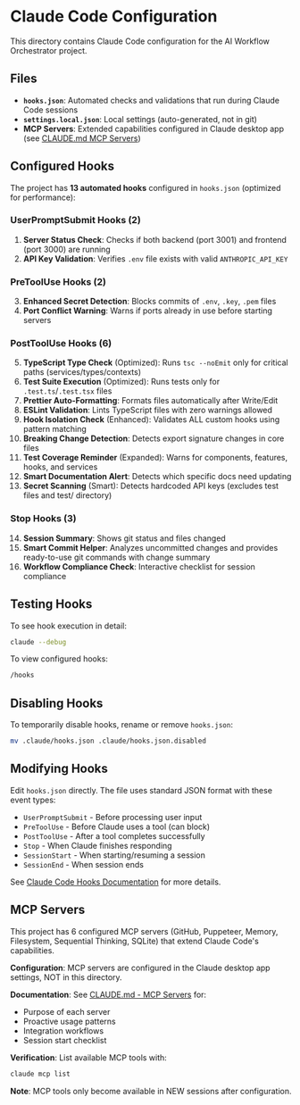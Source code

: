 # Claude Code Configuration

This directory contains Claude Code configuration for the AI Workflow Orchestrator project.

## Files

- **`hooks.json`**: Automated checks and validations that run during Claude Code sessions
- **`settings.local.json`**: Local settings (auto-generated, not in git)
- **MCP Servers**: Extended capabilities configured in Claude desktop app (see [CLAUDE.md MCP Servers](../CLAUDE.md#mcp-servers))

## Configured Hooks

The project has **13 automated hooks** configured in `hooks.json` (optimized for performance):

### UserPromptSubmit Hooks (2)
1. **Server Status Check**: Checks if both backend (port 3001) and frontend (port 3000) are running
2. **API Key Validation**: Verifies `.env` file exists with valid `ANTHROPIC_API_KEY`

### PreToolUse Hooks (2)
3. **Enhanced Secret Detection**: Blocks commits of `.env`, `.key`, `.pem` files
4. **Port Conflict Warning**: Warns if ports already in use before starting servers

### PostToolUse Hooks (6)
5. **TypeScript Type Check** (Optimized): Runs `tsc --noEmit` only for critical paths (services/types/contexts)
6. **Test Suite Execution** (Optimized): Runs tests only for `.test.ts`/`.test.tsx` files
7. **Prettier Auto-Formatting**: Formats files automatically after Write/Edit
8. **ESLint Validation**: Lints TypeScript files with zero warnings allowed
9. **Hook Isolation Check** (Enhanced): Validates ALL custom hooks using pattern matching
10. **Breaking Change Detection**: Detects export signature changes in core files
11. **Test Coverage Reminder** (Expanded): Warns for components, features, hooks, and services
12. **Smart Documentation Alert**: Detects which specific docs need updating
13. **Secret Scanning** (Smart): Detects hardcoded API keys (excludes test files and test/ directory)

### Stop Hooks (3)
14. **Session Summary**: Shows git status and files changed
15. **Smart Commit Helper**: Analyzes uncommitted changes and provides ready-to-use git commands with change summary
16. **Workflow Compliance Check**: Interactive checklist for session compliance

## Testing Hooks

To see hook execution in detail:
```bash
claude --debug
```

To view configured hooks:
```bash
/hooks
```

## Disabling Hooks

To temporarily disable hooks, rename or remove `hooks.json`:
```bash
mv .claude/hooks.json .claude/hooks.json.disabled
```

## Modifying Hooks

Edit `hooks.json` directly. The file uses standard JSON format with these event types:
- `UserPromptSubmit` - Before processing user input
- `PreToolUse` - Before Claude uses a tool (can block)
- `PostToolUse` - After a tool completes successfully
- `Stop` - When Claude finishes responding
- `SessionStart` - When starting/resuming a session
- `SessionEnd` - When session ends

See [Claude Code Hooks Documentation](https://docs.claude.com/en/docs/claude-code/hooks) for more details.

## MCP Servers

This project has 6 configured MCP servers (GitHub, Puppeteer, Memory, Filesystem, Sequential Thinking, SQLite) that extend Claude Code's capabilities.

**Configuration**: MCP servers are configured in the Claude desktop app settings, NOT in this directory.

**Documentation**: See [CLAUDE.md - MCP Servers](../CLAUDE.md#mcp-servers) for:
- Purpose of each server
- Proactive usage patterns
- Integration workflows
- Session start checklist

**Verification**: List available MCP tools with:
```bash
claude mcp list
```

**Note**: MCP tools only become available in NEW sessions after configuration.
